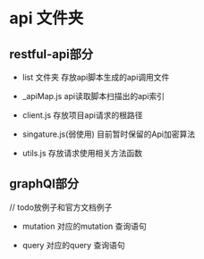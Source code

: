 


# api 文件夹


## restful-api部分

* list 文件夹                       存放api脚本生成的api调用文件

* _apiMap.js                       api读取脚本扫描出的api索引

* client.js                        存放项目api请求的根路径

* singature.js(弱使用)              目前暂时保留的Api加密算法

* utils.js                         存放请求使用相关方法函数


## graphQl部分

// todo放例子和官方文档例子
* mutation  对应的mutation 查询语句

* query 对应的query 查询语句